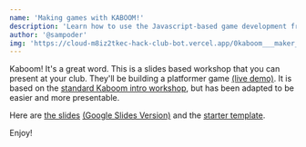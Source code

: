 ```yaml
---
name: 'Making games with KABOOM!'
description: 'Learn how to use the Javascript-based game development framework by making a Platformer game'
author: '@sampoder'
img: 'https://cloud-m8iz2tkec-hack-club-bot.vercel.app/0kaboom___maker_week-2.png'
---
```


Kaboom! It's a great word. This is a slides based workshop that you can present at your club. They'll be building a platformer game [(live demo)](https://KaboomDemo.sampoder.repl.co). It is based on the [standard Kaboom intro workshop](https://kaboomjs.com/doc/intro.md), but has been adapted to be easier and more presentable.

Here are [the slides](https://cloud-4dvtx9tke-hack-club-bot.vercel.app/0kaboom__hack_club_workshops_.pdf) [(Google Slides Version)](https://docs.google.com/presentation/d/15KzlltTQm5-AS4ynCMTrInC3zFEFRRIgignGOyl2V4I/edit?usp=sharing) and the [starter template](https://hack.af/mw-game-starter).

Enjoy!

